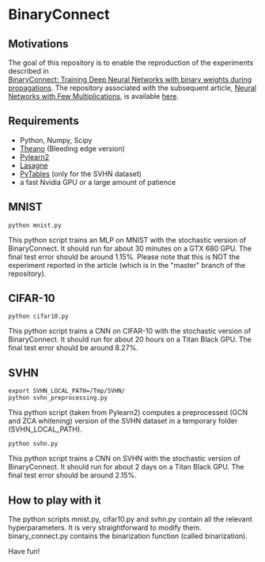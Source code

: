 # BinaryConnect

## Motivations

The goal of this repository is to enable the reproduction of the experiments described in  
[BinaryConnect: Training Deep Neural Networks with binary weights during propagations](http://arxiv.org/abs/1511.00363).
The repository associated with the subsequent article,
[Neural Networks with Few Multiplications](http://arxiv.org/abs/1510.03009),
is available [here](https://github.com/hantek/BinaryConnect).

## Requirements

* Python, Numpy, Scipy
* [Theano](http://deeplearning.net/software/theano/install.html) (Bleeding edge version)
* [Pylearn2](http://deeplearning.net/software/pylearn2/)
* [Lasagne](http://lasagne.readthedocs.org/en/latest/user/installation.html)
* [PyTables](http://www.pytables.org/usersguide/installation.html) (only for the SVHN dataset)
* a fast Nvidia GPU or a large amount of patience

## MNIST

    python mnist.py
    
This python script trains an MLP on MNIST with the stochastic version of BinaryConnect.
It should run for about 30 minutes on a GTX 680 GPU.
The final test error should be around 1.15%.
Please note that this is NOT the experiment reported in the article (which is in the "master" branch of the repository).

## CIFAR-10

    python cifar10.py
    
This python script trains a CNN on CIFAR-10 with the stochastic version of BinaryConnect.
It should run for about 20 hours on a Titan Black GPU.
The final test error should be around 8.27%.

## SVHN

    export SVHN_LOCAL_PATH=/Tmp/SVHN/
    python svhn_preprocessing.py

This python script (taken from Pylearn2) computes a preprocessed (GCN and ZCA whitening) version of the SVHN dataset in a temporary folder (SVHN_LOCAL_PATH).

    python svhn.py
    
This python script trains a CNN on SVHN with the stochastic version of BinaryConnect.
It should run for about 2 days on a Titan Black GPU.
The final test error should be around 2.15%.

## How to play with it

The python scripts mnist.py, cifar10.py and svhn.py contain all the relevant hyperparameters.
It is very straightforward to modify them.
binary_connect.py contains the binarization function (called binarization).

Have fun!

